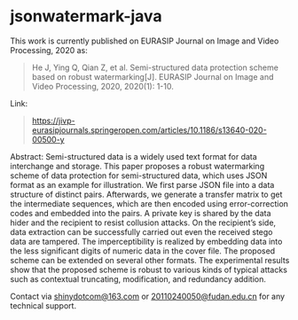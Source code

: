 # jsonwatermark-java
This work is currently published on EURASIP Journal on Image and Video Processing, 2020 as:

> He J, Ying Q, Qian Z, et al. Semi-structured data protection scheme based on robust watermarking[J]. EURASIP Journal on Image and Video Processing, 2020, 2020(1): 1-10.

Link:
> https://jivp-eurasipjournals.springeropen.com/articles/10.1186/s13640-020-00500-y

Abstract:
Semi-structured data is a widely used text format for data interchange and storage. This paper proposes a robust
watermarking scheme of data protection for semi-structured data, which uses JSON format as an example for
illustration. We first parse JSON file into a data structure of distinct pairs. Afterwards, we generate a transfer matrix
to get the intermediate sequences, which are then encoded using error-correction codes and embedded into the
pairs. A private key is shared by the data hider and the recipient to resist collusion attacks. On the recipient’s side,
data extraction can be successfully carried out even the received stego data are tampered. The imperceptibility is
realized by embedding data into the less significant digits of numeric data in the cover file. The proposed scheme
can be extended on several other formats. The experimental results show that the proposed scheme is robust to
various kinds of typical attacks such as contextual truncating, modification, and redundancy addition.

Contact via shinydotcom@163.com or 20110240050@fudan.edu.cn for any technical support.
